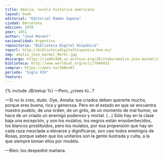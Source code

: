 ```yaml
---
title: Amalia, novela histórica americana
layout: book
editorial: "Editorial Ramón Sopena"
ciudad: Barcelona
edicion: 1978
year: 1851
author: "José Mármol"
nacionalidad: Argentina
repositorio: "Biblioteca Digital Hispánica"
repurl: http://bibliotecadigitalhispanica.bne.es/
img: amalia_jose_marmol_Morel.jpg
descarga: https://ia601408.us.archive.org/28/items/amalia-jose-marmol/Amalia%20-%20Jos%C3%A9%20Marmol.pdf
biblioteca: http://www.worldcat.org/oclc/7044933
comprar: https://amzn.to/3kNnvKl
periodo: "Siglo XIX"
feature: 
---
```

{% include JB/setup %}
—Pero, ¿crees tú...?
 
—Si no lo creo, dudo. Oye, Amalia: tus criados deben quererte mucho, porque eres buena, rica y generosa. Pero en el estado en que se encuentra nuestro pueblo, de una orden, de un grito, de un momento de mal humor, se hace de un criado un enemigo poderoso y mortal. (…) Sólo hay en la clase baja una excepción, y son los mulatos; los negros están ensoberbecidos, los blancos prostituidos, pero los mulatos, por esa propensión que hay en cada raza mezclada a elevarse y dignificarse, son casi todos enemigos de Rosas, porque saben que los unitarios son la gente ilustrada y culta, a la que siempre toman ellos por modelo.
 
—Bien: los despediré mañana.
